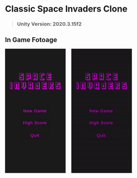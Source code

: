 #  Classic Space Invaders Clone
> ### Unity Version: 2020.3.15f2

## In Game Fotoage

<p align="left">
  <img src="https://github.com/IMetex/SpaceInvaders/blob/main/Recordings/image_001_0002.jpg" width="200" hspace="0"/>
  <img src="https://github.com/IMetex/SpaceInvaders/blob/main/Recordings/gif.gif" width="200" hspace="15" />
</p>
